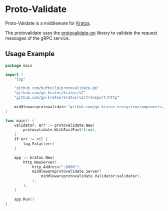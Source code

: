 # Proto-Validate

Proto-Validate is a middleware for [Kratos](https://github.com/go-kratos/kratos).

The protovalidate uses the [protovalidate-go](https://github.com/bufbuild/protovalidate-go) library to validate the request messages of the gRPC service.


## Usage Example

```go
package main

import (
	"log"

	"github.com/bufbuild/protovalidate-go"
	"github.com/go-kratos/kratos/v2"
	"github.com/go-kratos/kratos/v2/transport/http"
	
	middlewareprotovalidate "github.com/go-kratos-ecosystem/components/v2/middleware/protovalidate"
)

func main() {
	validator, err := protovalidate.New(
		protovalidate.WithFailFast(true),
	)
	if err != nil {
		log.Fatal(err)
	}

	app := kratos.New(
		http.NewServer(
			http.Address(":8000"),
			middlewareprotovalidate.Server(
				middlewareprotovalidate.Validator(validator),
			),
		),
	)

	app.Run()
}
```